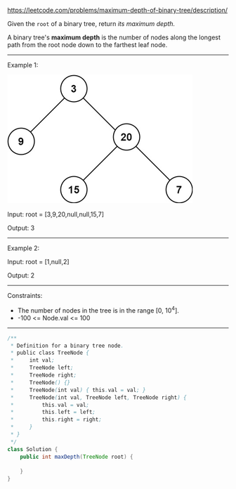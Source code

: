 https://leetcode.com/problems/maximum-depth-of-binary-tree/description/

Given the `root` of a binary tree, return _its maximum depth._

A binary tree's **maximum depth** is the number of nodes along the longest path from the root node down to the farthest leaf node.

---

Example 1:

![image](/img/tmp-tree.jpg)

Input: root = [3,9,20,null,null,15,7]

Output: 3

---

Example 2:

Input: root = [1,null,2]

Output: 2

---

Constraints:

- The number of nodes in the tree is in the range [0, 10<sup>4</sup>].
- -100 <= Node.val <= 100

---

```java
/**
 * Definition for a binary tree node.
 * public class TreeNode {
 *     int val;
 *     TreeNode left;
 *     TreeNode right;
 *     TreeNode() {}
 *     TreeNode(int val) { this.val = val; }
 *     TreeNode(int val, TreeNode left, TreeNode right) {
 *         this.val = val;
 *         this.left = left;
 *         this.right = right;
 *     }
 * }
 */
class Solution {
    public int maxDepth(TreeNode root) {

    }
}
```

